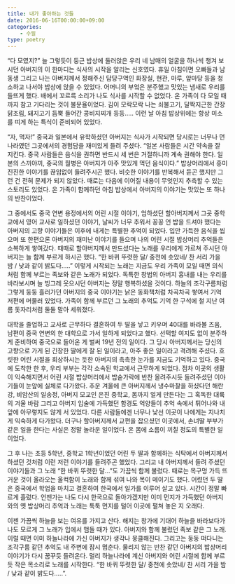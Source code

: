 ```yaml
---
title: 내가 좋아하는 것들
date: 2016-06-16T00:00:00+09:00
categories:
    - 수필
type: poetry
---
```


“다 모였지?”
늘 그렇듯이 둥근 밥상에 둘러앉은 우리 네 남매의 얼굴을 하나씩 챙겨 보시던 아버지의 이 한마디는 식사의 시작을 알리는 신호였다.
휴일 아침이면 오빠들과 남동생 그리고 나는 아버지께서 정해주신 담당구역인 화장실, 현관, 마루, 앞마당 등을 청소하고 나서야 밥상에 앉을 수 있었다. 어머니의 부엌은 분주했고 맛있는 냄새로 우리를 들뜨게 했다. 배에서 꼬르륵 소리가 나도 식사를 시작할 수 없었다. 온 가족이 다 모일 때 까지 참고 기다리는 것이 불문율이었다. 김이 모락모락 나는 쇠불고기, 달짝지근한 간장 닭조림, 돼지고기 듬뿍 들어간 콩비지찌개 등등….. 이런 날 아침 밥상위에는 항상 미소를 띠게 하는 특식이 준비되어 있었다.

“자, 먹자!”
중국과 일본에서 유학하셨던 아버지는 식사가 시작되면 당시로는 너무나 먼 나라였던 그곳에서의 경험담을 재미있게 들려 주셨다.
“일본 사람들은 시간 약속을 잘 지킨다. 중국 사람들은 음식을 권하면 반드시 세 번은 거절하니까 계속 권해야 한다. 일본의 스끼야끼, 중국의 월병은 아버지가 아주 맛있게 먹던 음식이다.” 밥상머리에서 흥미진진한 이야기를 끊임없이 들려주시곤 했다. 비슷한 이야기를 반복해서 듣곤 했지만 그런 건 전혀 문제가 되지 않았다. 때로는 다음에 이어질 내용이 무엇인지 추측할 수 있는 스토리도 있었다. 온 가족이 함께하던 아침 밥상에서 아버지의 이야기는 맛있는 또 하나의 반찬이었다.

그 중에서도 중국 연변 용정에서의 어린 시절 이야기, 엄하셨던 할아버지께서 그곳 중학교에서 영어 교사로 일하셨던 이야기, 날씨가 너무 추워서 꽁꽁 언 밥을 드셔야 했다는 아버지의 고향 이야기들은 이후에 내게는 특별한 추억이 되었다.
입안 가득한 음식을 씹으며 또 한편으론 아버지의 재미난 이야기를 들으며 나의 어린 시절 밥상머리 추억들은 소복하게 쌓여갔다.
때때로 할아버지께서 만드셨다는 노래를 우리에게 가르쳐 주시던 아버지는 늘 함께 부르게 하시곤 했다.
“한 바퀴 뚜렷한 달/ 중천에 솟았네/ 찬 서리 가을 밤 / 낮과 같이 밝도다…..” 이렇게 시작되는 노래는 지금도 우리 가족이 모일 때면 의식처럼 함께 부르는 족보와 같은 노래가 되었다. 독특한 창법의 아버지 흉내를 내는 우리를 바라보시며 늘 빙그레 웃으시던 아버지는 정말 행복하셨을 것이다.
하늘의 조각구름처럼 그렇게 둥둥 흘러가던 아버지의 중국 이야기는 낡은 동화책처럼 차곡차곡 쌓여서 기억 저편에 머물러 있었다. 가족이 함께 부르던 그 노래의 추억도 기억 한 구석에 철 지난 여름 돗자리처럼 둘둘 말아 세워졌다.

대학을 졸업하고 교사로 근무하다 결혼하여 두 딸을 낳고 키우며 40대를 바라볼 즈음, 남편이 중국 연변의 한 대학으로 가서 일하게 되었다고 했다. 선택할 여지도 없이 분주하게 준비하여 중국으로 들어온 게 벌써 19년 전의 일이다. 그 당시 아버지께서는 당신의 고향으로 가게 된 긴장한 딸에게 잘 된 일이라고, 아주 좋은 일이라고 격려해 주셨다. 흐릿한 어린 시절을 회상하시는 듯한 아버지의 촉촉한 눈가를 지금도 기억하고 있다.
중국에 도착한 한 후, 우리 부부는 각각 소속된 학교에서 근무하게 되었다. 점차 이곳의 생활이 익숙해지면서 어린 시절 밥상머리에서 밥숟가락에 반찬 올려주시듯 들려주셨던 이야기들이 눈앞에 실체로 다가왔다. 추운 겨울에 큰 아버지께서 냉수마찰을 하셨다던 해란강, 비암산의 일송정, 아버지 모교인 은진 중학교, 몸까지 얼게 만든다는 그 혹독한 대륙의 겨울 바람 그리고 아버지 입술에 가득했던 함경도 억양들이 추억 속에서 튀어나와 내 앞에 아무렇지도 않게 서 있었다. 다른 사람들에겐 너무나 낯선 이곳이 나에게는 지나치게 익숙하게 다가왔다. 더구나 할아버지께서 교편을 잡으셨던 이곳에서, 손녀딸 부부가 같은 일을 한다는 사실은 정말 놀라운 일이었다. 온 몸에 소름이 끼칠 정도의 특별한 일이었다.

그 후 나는 초등 5학년, 중학교 1학년이었던 어린 두 딸과 함께하는 식탁에서 아버지께서 하셨던 것처럼 이런 저런 이야기를 들려주곤 했었다. 그리고 내 아버지께서 들려 주셨던 이야기들과 그 노래 “한 바퀴 뚜렷한 달…”도 가끔씩 함께 불렀다. 때로는 목구멍 가득 뜨거운 것이 올라오는 울컥함이 노래와 함께 섞여 나와 목이 메이기도 했다.
어렸던 두 딸은 중국에서 학업을 마치고 결혼하여 한국에서 일가를 이루어 살고 있다. 시간이 정말 빠르게 흘렀다. 언젠가는 나도 다시 한국으로 돌아가겠지만 이미 먼지가 가득했던 아버지와의 옛 밥상머리 추억과 노래는 툭툭 먼지를 털어 이곳에 펼쳐 놓은 지 오래다.

이젠 가끔씩 하늘을 보는 여유를 가지고 산다. 해지는 창가에 기대어 하늘을 바라보다가 나도 모르게 그 노래가 입에서 맴돌 때가 있다. 아버지와 함께 불렀던 족보 같은 그 노래. 이럴 때면 이미 하늘나라에 가신 아버지가 생각나 뭉클해진다. 그리고는 둥둥 떠다니는 조각구름 같던 추억도 내 주변에 잠시 멈춘다. 물리지 않는 반찬 같던 아버지의 밥상머리 이야기가 다시 꿈꾸듯 들려온다. 멀리 하늘나라에 계신 아버지와 어린 시절에 함께 부르듯 작은 목소리로 노래를 시작한다.
“한 바퀴 뚜렷한 달/ 중천에 솟았네/ 찬 서리 가을 밤 / 낮과 같이 밝도다…..”.